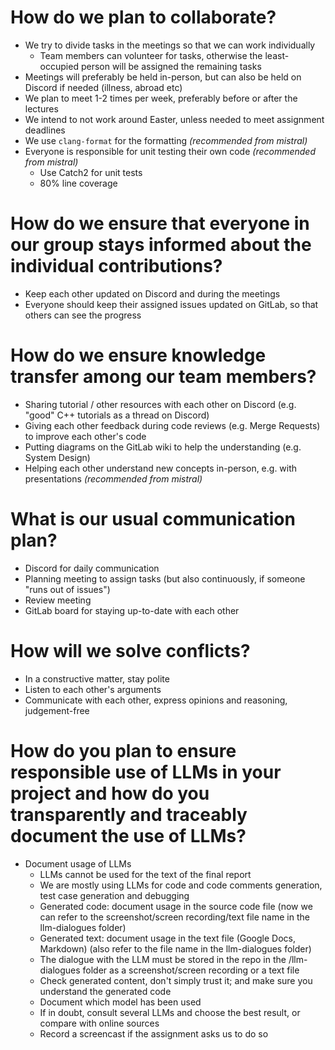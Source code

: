 # How do we plan to collaborate?
- We try to divide tasks in the meetings so that we can work individually
    - Team members can volunteer for tasks, otherwise the least-occupied person will be assigned the remaining tasks
- Meetings will preferably be held in-person, but can also be held on Discord if needed (illness, abroad etc)
- We plan to meet 1-2 times per week, preferably before or after the lectures
- We intend to not work around Easter, unless needed to meet assignment deadlines
- We use `clang-format` for the formatting _(recommended from mistral)_
- Everyone is responsible for unit testing their own code _(recommended from mistral)_
    - Use Catch2 for unit tests
    - 80% line coverage

# How do we ensure that everyone in our group stays informed about the individual contributions?
- Keep each other updated on Discord and during the meetings
- Everyone should keep their assigned issues updated on GitLab, so that others can see the progress

# How do we ensure knowledge transfer among our team members?
- Sharing tutorial / other resources with each other on Discord (e.g. "good" C++ tutorials as a thread on Discord) 
- Giving each other feedback during code reviews (e.g. Merge Requests) to improve each other's code
- Putting diagrams on the GitLab wiki to help the understanding (e.g. System Design) 
- Helping each other understand new concepts in-person, e.g. with presentations _(recommended from mistral)_

# What is our usual communication plan?
- Discord for daily communication
- Planning meeting to assign tasks (but also continuously, if someone "runs out of issues") 
- Review meeting 
- GitLab board for staying up-to-date with each other

# How will we solve conflicts?
- In a constructive matter, stay polite
- Listen to each other's arguments
- Communicate with each other, express opinions and reasoning, judgement-free 

# How do you plan to ensure responsible use of LLMs in your project and how do you transparently and traceably document the use of LLMs? 
- Document usage of LLMs
    - LLMs cannot be used for the text of the final report
    - We are mostly using LLMs for code and code comments generation, test case generation and debugging
    - Generated code: document usage in the source code file (now we can refer to the screenshot/screen recording/text file name in the llm-dialogues folder)
    - Generated text: document usage in the text file (Google Docs, Markdown) (also refer to the file name in the llm-dialogues folder)
    - The dialogue with the LLM must be stored in the repo in the /llm-dialogues folder as a screenshot/screen recording or a text file
    - Check generated content, don't simply trust it; and make sure you understand the generated code
    - Document which model has been used
    - If in doubt, consult several LLMs and choose the best result, or compare with online sources
    - Record a screencast if the assignment asks us to do so

